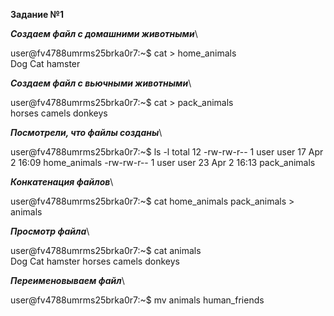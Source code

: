 **Задание №1**

***Создаем файл с домашними животными***\

user@fv4788umrms25brka0r7:~$ cat > home_animals\
Dog
Cat
hamster

***Создаем файл с вьючными животными***\

user@fv4788umrms25brka0r7:~$ cat > pack_animals\
horses
camels
donkeys

***Посмотрели, что файлы созданы***\

user@fv4788umrms25brka0r7:~$ ls -l
total 12
-rw-rw-r-- 1 user user 17 Apr  2 16:09 home_animals
-rw-rw-r-- 1 user user 23 Apr  2 16:13 pack_animals

***Конкатенация файлов***\

user@fv4788umrms25brka0r7:~$ cat home_animals pack_animals > animals

***Просмотр файла***\

user@fv4788umrms25brka0r7:~$ cat animals\
Dog
Cat
hamster
horses
camels
donkeys

***Переименовываем файл***\

user@fv4788umrms25brka0r7:~$ mv animals human_friends
